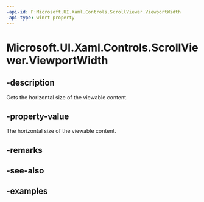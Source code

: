 ```yaml
---
-api-id: P:Microsoft.UI.Xaml.Controls.ScrollViewer.ViewportWidth
-api-type: winrt property
---
```


# Microsoft.UI.Xaml.Controls.ScrollViewer.ViewportWidth

<!--
public double ViewportWidth { get; }
-->

## -description

Gets the horizontal size of the viewable content.

## -property-value

The horizontal size of the viewable content.

## -remarks

## -see-also

## -examples

